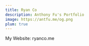 ```yaml
---
title: Ryan Co
description: Anthony Fu's Portfolio
image: https://antfu.me/og.png
plum: true
---
```



My Website: ryanco.me
